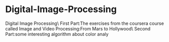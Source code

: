 # Digital-Image-Processing
Digital Image Processing\\
First Part:The exercises from the coursera course called Image and Video Processing:From Mars to Hollywood\\
Second Part:some interesting algorithm about color analy
